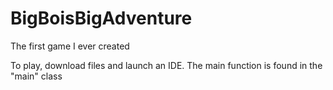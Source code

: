 # BigBoisBigAdventure
The first game I ever created

To play, download files and launch an IDE. The main function is found in the "main" class
